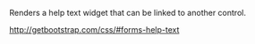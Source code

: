 Renders a help text widget that can be linked to another control.

<http://getbootstrap.com/css/#forms-help-text>
